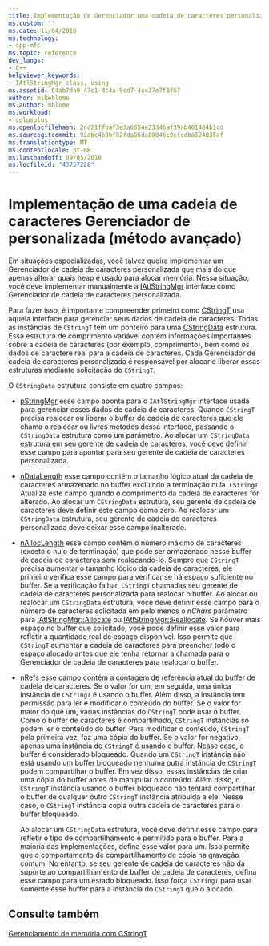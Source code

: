 ```yaml
---
title: Implementação de Gerenciador uma cadeia de caracteres personalizada (método de Avançado) | Microsoft Docs
ms.custom: ''
ms.date: 11/04/2016
ms.technology:
- cpp-mfc
ms.topic: reference
dev_langs:
- C++
helpviewer_keywords:
- IAtlStringMgr class, using
ms.assetid: 64ab7da9-47c1-4c4a-9cd7-4cc37e7f3f57
author: mikeblome
ms.author: mblome
ms.workload:
- cplusplus
ms.openlocfilehash: 2dd21ffbaf3e3a6654e23346af39ab401484b1cd
ms.sourcegitcommit: 92dbc4b9bf82fda96da80846c9cfcdba524035af
ms.translationtype: MT
ms.contentlocale: pt-BR
ms.lasthandoff: 09/05/2018
ms.locfileid: "43757228"
---
```

# <a name="implementation-of-a-custom-string-manager-advanced-method"></a>Implementação de uma cadeia de caracteres Gerenciador de personalizada (método avançado)

Em situações especializadas, você talvez queira implementar um Gerenciador de cadeia de caracteres personalizada que mais do que apenas alterar quais heap é usado para alocar memória. Nessa situação, você deve implementar manualmente a [IAtlStringMgr](../atl-mfc-shared/reference/iatlstringmgr-class.md) interface como Gerenciador de cadeia de caracteres personalizada.

Para fazer isso, é importante compreender primeiro como [CStringT](../atl-mfc-shared/reference/cstringt-class.md) usa aquela interface para gerenciar seus dados de cadeia de caracteres. Todas as instâncias de `CStringT` tem um ponteiro para uma [CStringData](../atl-mfc-shared/reference/cstringdata-class.md) estrutura. Essa estrutura de comprimento variável contém informações importantes sobre a cadeia de caracteres (por exemplo, comprimento), bem como os dados de caractere real para a cadeia de caracteres. Cada Gerenciador de cadeia de caracteres personalizada é responsável por alocar e liberar essas estruturas mediante solicitação do `CStringT`.

O `CStringData` estrutura consiste em quatro campos:

- [pStringMgr](../atl-mfc-shared/reference/cstringdata-class.md#pstringmgr) esse campo aponta para o `IAtlStringMgr` interface usada para gerenciar esses dados de cadeia de caracteres. Quando `CStringT` precisa realocar ou liberar o buffer de cadeia de caracteres que ele chama o realocar ou livres métodos dessa interface, passando o `CStringData` estrutura como um parâmetro. Ao alocar um `CStringData` estrutura em seu gerente de cadeia de caracteres, você deve definir esse campo para apontar para seu gerente de cadeia de caracteres personalizada.

- [nDataLength](../atl-mfc-shared/reference/cstringdata-class.md#ndatalength) esse campo contém o tamanho lógico atual da cadeia de caracteres armazenado no buffer excluindo a terminação nula. `CStringT` Atualiza este campo quando o comprimento da cadeia de caracteres for alterado. Ao alocar um `CStringData` estrutura, seu gerente de cadeia de caracteres deve definir este campo como zero. Ao realocar um `CStringData` estrutura, seu gerente de cadeia de caracteres personalizada deve deixar esse campo inalterado.

- [nAllocLength](../atl-mfc-shared/reference/cstringdata-class.md#nalloclength) esse campo contém o número máximo de caracteres (exceto o nulo de terminação) que pode ser armazenado nesse buffer de cadeia de caracteres sem realocando-lo. Sempre que `CStringT` precisa aumentar o tamanho lógico da cadeia de caracteres, ele primeiro verifica esse campo para verificar se há espaço suficiente no buffer. Se a verificação falhar, `CStringT` chamadas seu gerente de cadeia de caracteres personalizada para realocar o buffer. Ao alocar ou realocar um `CStringData` estrutura, você deve definir esse campo para o número de caracteres solicitada em pelo menos o *nChars* parâmetro para [IAtlStringMgr::Allocate](../atl-mfc-shared/reference/iatlstringmgr-class.md#allocate) ou [IAtlStringMgr::Reallocate](../atl-mfc-shared/reference/iatlstringmgr-class.md#reallocate). Se houver mais espaço no buffer que solicitado, você pode definir esse valor para refletir a quantidade real de espaço disponível. Isso permite que `CStringT` aumentar a cadeia de caracteres para preencher todo o espaço alocado antes que ele tenha retornar a chamada para o Gerenciador de cadeia de caracteres para realocar o buffer.

- [nRefs](../atl-mfc-shared/reference/cstringdata-class.md#nrefs) esse campo contém a contagem de referência atual do buffer de cadeia de caracteres. Se o valor for um, em seguida, uma única instância de `CStringT` é usando o buffer. Além disso, a instância tem permissão para ler e modificar o conteúdo do buffer. Se o valor for maior do que um, várias instâncias do `CStringT` pode usar o buffer. Como o buffer de caracteres é compartilhado, `CStringT` instâncias só podem ler o conteúdo do buffer. Para modificar o conteúdo, `CStringT` pela primeira vez, faz uma cópia do buffer. Se o valor for negativo, apenas uma instância de `CStringT` é usando o buffer. Nesse caso, o buffer é considerado bloqueado. Quando um `CStringT` instância não está usando um buffer bloqueado nenhuma outra instância de `CStringT` podem compartilhar o buffer. Em vez disso, essas instâncias de criar uma cópia do buffer antes de manipular o conteúdo. Além disso, o `CStringT` instância usando o buffer bloqueado não tentará compartilhar o buffer de qualquer outro `CStringT` instância atribuída a ele. Nesse caso, o `CStringT` instância copia outra cadeia de caracteres para o buffer bloqueado.

   Ao alocar um `CStringData` estrutura, você deve definir esse campo para refletir o tipo de compartilhamento é permitido para o buffer. Para a maioria das implementações, defina esse valor para um. Isso permite que o comportamento de compartilhamento de cópia na gravação comum. No entanto, se seu gerente de cadeia de caracteres não dá suporte ao compartilhamento de buffer de cadeia de caracteres, defina esse campo para um estado bloqueado. Isso força `CStringT` para usar somente esse buffer para a instância do `CStringT` que o alocado.

## <a name="see-also"></a>Consulte também

[Gerenciamento de memória com CStringT](../atl-mfc-shared/memory-management-with-cstringt.md)

